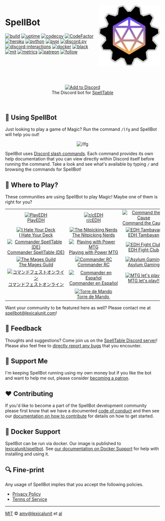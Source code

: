 <img align="right" width="200" alt="spellbot" src="https://raw.githubusercontent.com/lexicalunit/spellbot/main/spellbot.png" />

# SpellBot

[![build][build-badge]][build]
[![uptime][uptime-badge]][uptime]
[![codecov][codecov-badge]][codecov]
[![CodeFactor][factor-badge]][factor]
[![heroku][heroku-badge]][heroku]
[![python][python-badge]][python]
[![pypi][pypi-badge]][pypi]
[![discord.py][discord-py-badge]][discord-py]
[![discord-interactions][discord-interactions-badge]][discord-interactions]
[![docker][docker-badge]][docker-hub]
[![black][black-badge]][black]
[![mit][mit-badge]][mit]
[![metrics][metrics-badge]][metrics]
[![patreon][patreon-button]][patreon]
[![follow][follow-badge]][follow]

<br />
<br />
<br />
<br />
<p align="center"><a href="https://discordapp.com/api/oauth2/authorize?client_id=725510263251402832&permissions=2416045137&scope=applications.commands%20bot"><img align="center" alt="Add to Discord" src="https://user-images.githubusercontent.com/1903876/88951823-5d6c9a00-d24b-11ea-8523-d256ccbf4a3c.png" /></a><br />The Discord bot for <a href="https://spelltable.wizards.com/">SpellTable</a></p>
<br />

## 🤖 Using SpellBot

Just looking to play a game of Magic? Run the command `/lfg` and SpellBot will help you out!

<p align="center"><img src="https://user-images.githubusercontent.com/1903876/137987904-6fcdf273-5b60-4692-9389-a51d65c0a424.png" width="600" alt="/lfg" /></p>

SpellBot uses [Discord slash commands](https://discord.com/blog/slash-commands-are-here). Each command provides its own help documentation that you can view directly within Discord itself before running the command. Take a look and see what's available by typing `/` and browsing the commands for SpellBot!

## 🔭 Where to Play?

These communities are using SpellBot to play Magic! Maybe one of them is right for you?

<table>
    <tr>
        <td align="center"><a href="https://www.playedh.com/"><img width="160" height="160" src="https://user-images.githubusercontent.com/1903876/140843874-78510411-dcc8-4a26-a59a-0d6856698dcc.png" alt="PlayEDH" /><br />PlayEDH</a></td>
        <td align="center"><a href="https://www.reddit.com/r/CompetitiveEDH/"><img height="160" src="https://user-images.githubusercontent.com/1903876/140865281-19774420-a49b-4d0e-bf0c-db3ad937022e.png" alt="r/cEDH" /><br />r/cEDH</a></td>
        <td align="center"><a href="https://www.commandthecause.org/"><img height="160" src="https://user-images.githubusercontent.com/1903876/140864827-a56b9ee4-a545-41f1-90ea-06d35bce2bf9.png" alt="Command the Cause" /><br />Command&nbsp;the&nbsp;Cause</a></td>
    </tr>
    <tr>
        <td align="center"><a href="https://www.patreon.com/ihateyourdeck"><img width="230" src="https://user-images.githubusercontent.com/1903876/140844363-e07a5552-d2de-47d3-b1f7-faf6fbbd5b78.png" alt="I Hate Your Deck" /><br />I&nbsp;Hate&nbsp;Your&nbsp;Deck</a></td>
        <td align="center"><a href="https://www.patreon.com/NitpickingNerds"><img height="141" src="https://user-images.githubusercontent.com/1903876/140844623-8d8528a9-b60c-49c6-be0f-1d627b85adba.png" alt="The Nitpicking Nerds" /><br />The&nbsp;Nitpicking&nbsp;Nerds</a></td>
        <td align="center"><a href="https://www.facebook.com/EDHTambayan/"><img height="130" src="https://user-images.githubusercontent.com/1903876/148892328-335ab0ea-633f-44c2-b59e-61b5a38c9fdd.png" alt="EDH Tambayan" /><br />EDH&nbsp;Tambayan</a></td>
    </tr>
    <tr>
        <td align="center"><a href="https://disboard.org/server/752261529390284870"><img height="130" src="https://user-images.githubusercontent.com/1903876/140845571-12e391d0-4cc8-4766-bf40-071f32503a7d.jpg" alt="Commander SpellTable (DE)" /><br />Commander&nbsp;SpellTable&nbsp;(DE)</a></td>
        <td align="center"><a href="https://www.patreon.com/PlayingWithPowerMTG"><img height="130" src="https://user-images.githubusercontent.com/1903876/148892809-60b7d7f0-d773-4667-a863-829338d6aaed.png" alt="Playing with Power MTG" /><br />Playing&nbsp;with&nbsp;Power&nbsp;MTG</a></td>
        <td align="center"><a href="https://disboard.org/server/815001383979450368"><img height="130" src="https://user-images.githubusercontent.com/1903876/140863859-9ec1997b-9983-498e-9295-fa594d242b4d.jpg" alt="EDH Fight Club" /><br />EDH&nbsp;Fight&nbsp;Club</a></td>
    </tr>
    <tr>
        <td align="center"><a href="https://disboard.org/server/806995731268632596"><img height="130" src="https://user-images.githubusercontent.com/1903876/140845585-8053037f-a42b-4c1c-88f2-1b3c403fea09.jpg" alt="The Mages Guild" /><br />The&nbsp;Mages&nbsp;Guild</a></td>
        <td align="center"><a href="https://discord.gg/commander"><img height="130" src="https://user-images.githubusercontent.com/1903876/147596500-3cd08eef-84ad-4c02-a219-2eef0642a973.jpg" alt="Commander RC" /><br />Commander&nbsp;RC</td>
        <td align="center"><a href="https://www.patreon.com/asylumgamingmtg"><img height="141" src="https://user-images.githubusercontent.com/1903876/140862514-5057c356-c166-48a0-a71c-329d33480003.png" alt="Asylum Gaming" /><br />Asylum&nbsp;Gaming</a></td>
    </tr>
    <tr>
        <td align="center"><a href="https://discord.gg/YeFrEqae3N"><img height="130" src="https://user-images.githubusercontent.com/1903876/148895425-0c72426c-d7dd-4974-99d7-21949f80e893.png" alt="コマンドフェストオンライン" /><br />コマンドフェストオンライン</a></td>
        <td align="center"><a href="https://disboard.org/server/848414032398516264"><img height="130" src="https://user-images.githubusercontent.com/1903876/140863856-00482a5a-7fe5-4cbb-8c4b-2442504925ea.jpg" alt="Commander en Español" /><br />Commander&nbsp;en&nbsp;Español</a></td>
        <td align="center"><a href="https://discord.gg/7gJDYU44gM"><img height="130" src="https://user-images.githubusercontent.com/1903876/147705994-909a94cc-ce70-431b-823a-127d257cdb52.png" alt="MTG let's play!!" /><br />MTG&nbsp;let&apos;s&nbsp;play!!</td>
    </tr>
    <tr>
        <td align="center">&nbsp;</td>
        <td align="center"><a href="https://discord.gg/Rgp3xaV7HU"><img height="130" src="https://user-images.githubusercontent.com/1903876/148823767-5e1feb59-37d8-4340-ae23-148d8415699f.png" alt="Torre de Mando" /><br />Torre&nbsp;de&nbsp;Mando&nbsp;</a></td>
        <td align="center">&nbsp;</td>
    </tr>
</table>

Want your community to be featured here as well? Please contact me at [spellbot@lexicalunit.com](mailto:spellbot@lexicalunit.com)!

## 🎤 Feedback

Thoughts and suggestions? Come join us on the
[SpellTable Discord server][discord-invite]! Please also feel free
to [directly report any bugs][issues] that you encounter.

## 🙌 Support Me

I'm keeping SpellBot running using my own money but if you like the bot and want
to help me out, please consider [becoming a patron][patreon].

## ❤️ Contributing

If you'd like to become a part of the SpellBot development community please
first know that we have a documented [code of conduct](CODE_OF_CONDUCT.md) and
then see our [documentation on how to contribute](CONTRIBUTING.md) for details
on how to get started.

## 🐳 Docker Support

SpellBot can be run via docker. Our image is published to
[lexicalunit/spellbot][docker-hub]. See [our documentation on Docker Support](DOCKER.md) for help
with installing and using it.

## 🔍 Fine-print

Any usage of SpellBot implies that you accept the following policies.

- [Privacy Policy](PRIVACY_POLICY.md)
- [Terms of Service](TERMS_OF_SERVICE.md)

---

[MIT][mit] © [amy@lexicalunit][lexicalunit] et [al][contributors]

[black-badge]: https://img.shields.io/badge/code%20style-black-000000.svg
[black]: https://github.com/psf/black
[build-badge]: https://github.com/lexicalunit/spellbot/workflows/build/badge.svg
[build]: https://github.com/lexicalunit/spellbot/actions
[codecov-badge]: https://codecov.io/gh/lexicalunit/spellbot/branch/main/graph/badge.svg
[codecov]: https://codecov.io/gh/lexicalunit/spellbot
[contributors]: https://github.com/lexicalunit/spellbot/graphs/contributors
[discord-interactions-badge]: https://img.shields.io/badge/discord--interactions-3.x-blue
[discord-interactions]: https://github.com/goverfl0w/discord-interactions
[discord-invite]: https://discord.gg/zXzgqMN
[discord-py-badge]: https://img.shields.io/badge/discord.py-1.7.3-blue
[discord-py]: https://github.com/Rapptz/discord.py
[docker-badge]: https://img.shields.io/docker/pulls/lexicalunit/spellbot.svg
[docker-hub]: https://hub.docker.com/r/lexicalunit/spellbot
[factor-badge]: https://www.codefactor.io/repository/github/lexicalunit/spellbot/badge
[factor]: https://www.codefactor.io/repository/github/lexicalunit/spellbot
[follow-badge]: https://img.shields.io/twitter/follow/SpellBotIO?style=social
[follow]: https://twitter.com/intent/follow?screen_name=SpellBotIO
[heroku-badge]: https://img.shields.io/badge/heroku-deployed-green
[heroku]: https://dashboard.heroku.com/apps/lexicalunit-spellbot
[issues]: https://github.com/lexicalunit/spellbot/issues
[lexicalunit]: http://github.com/lexicalunit
[metrics-badge]: https://img.shields.io/badge/metrics-grafana-orange.svg
[metrics]: https://lexicalunit.grafana.net/d/4TSUCbcMz/spellbot?orgId=1
[mit-badge]: https://img.shields.io/badge/License-MIT-yellow.svg
[mit]: https://opensource.org/licenses/MIT
[patreon-button]: https://img.shields.io/endpoint.svg?url=https%3A%2F%2Fshieldsio-patreon.vercel.app%2Fapi%3Fusername%3Dlexicalunit%26type%3Dpatrons88951826-5e053080-d24b-11ea-9a81-f1b5431a5d4b.png
[patreon]: https://www.patreon.com/lexicalunit
[pypi-badge]: https://img.shields.io/pypi/v/spellbot
[pypi]: https://pypi.org/project/spellbot/
[python-badge]: https://img.shields.io/badge/python-3.8+-blue.svg
[python]: https://www.python.org/
[security]: https://github.com/lexicalunit/spellbot/security
[spelltable]: https://spelltable.wizards.com/
[uptime-badge]: https://img.shields.io/uptimerobot/ratio/m785764282-c51c742e56a87d802968efcc
[uptime]: https://uptimerobot.com/dashboard#785764282
